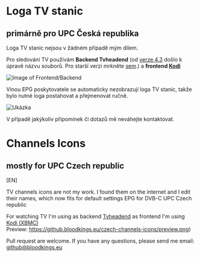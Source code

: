 # Loga TV stanic
## primárně pro UPC Česká republika

Loga TV stanic nejsou v žádném případě mým dílem. 


Pro sledování TV používám **Backend Tvheadend**  (od [verze 4.3](https://tvheadend.org/issues/4493) došlo k úpravě názvu souborů. Pro starší verzi mrkněte [sem](https://github.com/BKPepe/czech-channels-icons/releases).)
a **frontend [Kodi](https://kodi.tv/)**

![Image of Frontend/Backend](https://github.bloodkings.eu/czech-channels-icons/frontend_backend.png)

Vinou EPG poskytovatele se automaticky nezobrazují loga TV stanic, takže bylo nutné loga postahovat a přejmenovat ručně.

![Ukázka](https://github.bloodkings.eu/czech-channels-icons/preview.png)

V případě jakýkoliv připomínek či dotazů mě neváhejte kontaktovat.

# Channels Icons 
## mostly for UPC Czech republic 

[EN]  

TV channels icons are not my work. I found them on the internet and I edit their names, which now fits for default settings EPG for DVB-C UPC Czech republic

For watching TV I'm using as backend [Tvheadend](https://tvheadend.org)
as frontend I'm using [Kodi (XBMC)](https://kodi.tv)  
Preview: https://github.bloodkings.eu/czech-channels-icons/preview.png)
  
Pull request are welcome. If you have any questions, please send me email: <github@bloodkings.eu>
